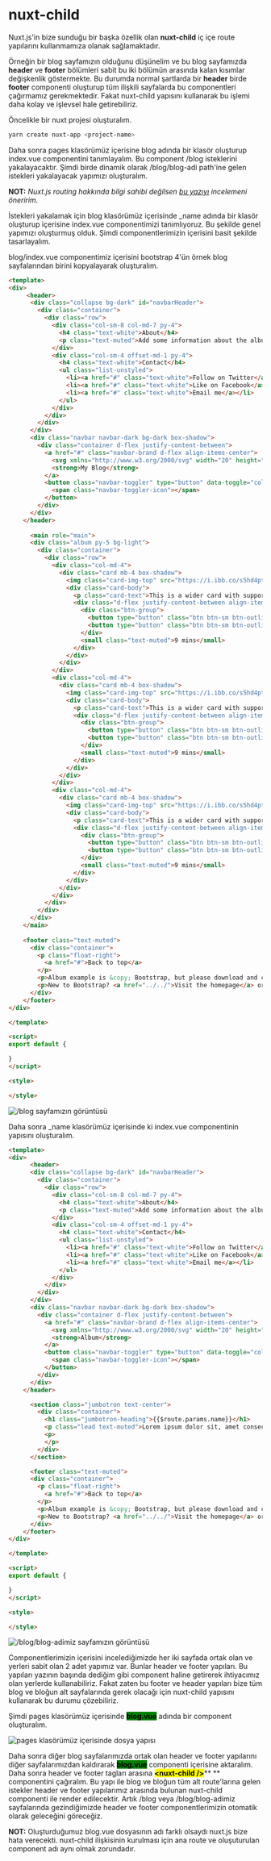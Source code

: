 # nuxt-child

Nuxt.js'in bize sunduğu bir başka özellik olan **nuxt-child** iç içe route yapılarını kullanmamıza olanak sağlamaktadır.&#x20;

Örneğin bir blog sayfamızın olduğunu düşünelim ve bu blog sayfamızda **header** ve **footer** bölümleri sabit bu iki bölümün arasında kalan kısımlar değişkenlik göstermekte. Bu durumda normal şartlarda bir **header** birde **footer** componenti oluşturup tüm ilişkili sayfalarda bu componentleri çağırmamız gerekmektedir. Fakat nuxt-child yapısını kullanarak bu işlemi daha kolay ve işlevsel hale getirebiliriz.

Öncelikle bir nuxt projesi oluşturalım.&#x20;

```bash
yarn create nuxt-app <project-name>
```

Daha sonra pages klasörümüz içerisine blog adında bir klasör oluşturup index.vue componentini tanımlayalım. Bu component /blog isteklerini yakalayacaktır. Şimdi birde dinamik olarak /blog/blog-adi path'ine gelen istekleri yakalayacak yapımızı oluşturalım.&#x20;

**NOT:** _Nuxt.js routing hakkında bilgi sahibi değilsen_ [_bu yazıyı_](https://docs.bahrihrf.dev/nuxtjs/routing) _incelemeni öneririm._&#x20;

İstekleri yakalamak için blog klasörümüz içerisinde \_name adında bir klasör oluşturup içerisine index.vue componentimizi tanımlıyoruz. Bu şekilde genel yapımızı oluşturmuş olduk. Şimdi componentlerimizin içerisini basit şekilde tasarlayalım.&#x20;

blog/index.vue componentimiz içerisini bootstrap 4'ün örnek blog sayfalarından birini kopyalayarak oluşturalım.

```html
<template>
<div>
     <header>
      <div class="collapse bg-dark" id="navbarHeader">
        <div class="container">
          <div class="row">
            <div class="col-sm-8 col-md-7 py-4">
              <h4 class="text-white">About</h4>
              <p class="text-muted">Add some information about the album below, the author, or any other background context. Make it a few sentences long so folks can pick up some informative tidbits. Then, link them off to some social networking sites or contact information.</p>
            </div>
            <div class="col-sm-4 offset-md-1 py-4">
              <h4 class="text-white">Contact</h4>
              <ul class="list-unstyled">
                <li><a href="#" class="text-white">Follow on Twitter</a></li>
                <li><a href="#" class="text-white">Like on Facebook</a></li>
                <li><a href="#" class="text-white">Email me</a></li>
              </ul>
            </div>
          </div>
        </div>
      </div>
      <div class="navbar navbar-dark bg-dark box-shadow">
        <div class="container d-flex justify-content-between">
          <a href="#" class="navbar-brand d-flex align-items-center">
            <svg xmlns="http://www.w3.org/2000/svg" width="20" height="20" viewBox="0 0 24 24" fill="none" stroke="currentColor" stroke-width="2" stroke-linecap="round" stroke-linejoin="round" class="mr-2"><path d="M23 19a2 2 0 0 1-2 2H3a2 2 0 0 1-2-2V8a2 2 0 0 1 2-2h4l2-3h6l2 3h4a2 2 0 0 1 2 2z"></path><circle cx="12" cy="13" r="4"></circle></svg>
            <strong>My Blog</strong>
          </a>
          <button class="navbar-toggler" type="button" data-toggle="collapse" data-target="#navbarHeader" aria-controls="navbarHeader" aria-expanded="false" aria-label="Toggle navigation">
            <span class="navbar-toggler-icon"></span>
          </button>
        </div>
      </div>
    </header>
    
      <main role="main">
      <div class="album py-5 bg-light">
        <div class="container">
          <div class="row">
            <div class="col-md-4">
              <div class="card mb-4 box-shadow">
                <img class="card-img-top" src="https://i.ibb.co/s5hd4pt/placeholder-image.jpg" alt="Card image cap">
                <div class="card-body">
                  <p class="card-text">This is a wider card with supporting text below as a natural lead-in to additional content. This content is a little bit longer.</p>
                  <div class="d-flex justify-content-between align-items-center">
                    <div class="btn-group">
                      <button type="button" class="btn btn-sm btn-outline-secondary">View</button>
                      <button type="button" class="btn btn-sm btn-outline-secondary">Edit</button>
                    </div>
                    <small class="text-muted">9 mins</small>
                  </div>
                </div>
              </div>
            </div>
            <div class="col-md-4">
              <div class="card mb-4 box-shadow">
                <img class="card-img-top" src="https://i.ibb.co/s5hd4pt/placeholder-image.jpg" alt="Card image cap">
                <div class="card-body">
                  <p class="card-text">This is a wider card with supporting text below as a natural lead-in to additional content. This content is a little bit longer.</p>
                  <div class="d-flex justify-content-between align-items-center">
                    <div class="btn-group">
                      <button type="button" class="btn btn-sm btn-outline-secondary">View</button>
                      <button type="button" class="btn btn-sm btn-outline-secondary">Edit</button>
                    </div>
                    <small class="text-muted">9 mins</small>
                  </div>
                </div>
              </div>
            </div>
            <div class="col-md-4">
              <div class="card mb-4 box-shadow">
                <img class="card-img-top" src="https://i.ibb.co/s5hd4pt/placeholder-image.jpg" alt="Card image cap">
                <div class="card-body">
                  <p class="card-text">This is a wider card with supporting text below as a natural lead-in to additional content. This content is a little bit longer.</p>
                  <div class="d-flex justify-content-between align-items-center">
                    <div class="btn-group">
                      <button type="button" class="btn btn-sm btn-outline-secondary">View</button>
                      <button type="button" class="btn btn-sm btn-outline-secondary">Edit</button>
                    </div>
                    <small class="text-muted">9 mins</small>
                  </div>
                </div>
              </div>
            </div>
          </div>
        </div>
      </div>
    </main>
    
    <footer class="text-muted">
      <div class="container">
        <p class="float-right">
          <a href="#">Back to top</a>
        </p>
        <p>Album example is &copy; Bootstrap, but please download and customize it for yourself!</p>
        <p>New to Bootstrap? <a href="../../">Visit the homepage</a> or read our <a href="../../getting-started/">getting started guide</a>.</p>
      </div>
    </footer>
</div>

</template>

<script>
export default {

}
</script>

<style>

</style>
```

![/blog sayfamızın görüntüsü](../.gitbook/assets/nuxt-child-blog.jpg)

Daha sonra \_name klasörümüz içerisinde ki index.vue componentinin yapısını oluşturalım.&#x20;

```html
<template>
<div>
      <header>
      <div class="collapse bg-dark" id="navbarHeader">
        <div class="container">
          <div class="row">
            <div class="col-sm-8 col-md-7 py-4">
              <h4 class="text-white">About</h4>
              <p class="text-muted">Add some information about the album below, the author, or any other background context. Make it a few sentences long so folks can pick up some informative tidbits. Then, link them off to some social networking sites or contact information.</p>
            </div>
            <div class="col-sm-4 offset-md-1 py-4">
              <h4 class="text-white">Contact</h4>
              <ul class="list-unstyled">
                <li><a href="#" class="text-white">Follow on Twitter</a></li>
                <li><a href="#" class="text-white">Like on Facebook</a></li>
                <li><a href="#" class="text-white">Email me</a></li>
              </ul>
            </div>
          </div>
        </div>
      </div>
      <div class="navbar navbar-dark bg-dark box-shadow">
        <div class="container d-flex justify-content-between">
          <a href="#" class="navbar-brand d-flex align-items-center">
            <svg xmlns="http://www.w3.org/2000/svg" width="20" height="20" viewBox="0 0 24 24" fill="none" stroke="currentColor" stroke-width="2" stroke-linecap="round" stroke-linejoin="round" class="mr-2"><path d="M23 19a2 2 0 0 1-2 2H3a2 2 0 0 1-2-2V8a2 2 0 0 1 2-2h4l2-3h6l2 3h4a2 2 0 0 1 2 2z"></path><circle cx="12" cy="13" r="4"></circle></svg>
            <strong>Album</strong>
          </a>
          <button class="navbar-toggler" type="button" data-toggle="collapse" data-target="#navbarHeader" aria-controls="navbarHeader" aria-expanded="false" aria-label="Toggle navigation">
            <span class="navbar-toggler-icon"></span>
          </button>
        </div>
      </div>
    </header>

      <section class="jumbotron text-center">
        <div class="container">
          <h1 class="jumbotron-heading">{{$route.params.name}}</h1>
          <p class="lead text-muted">Lorem ipsum dolor sit, amet consectetur adipisicing elit. Deserunt vel odio est. Dicta error possimus pariatur unde dignissimos ea adipisci reprehenderit dolor cupiditate perspiciatis? Dicta magni provident placeat maiores possimus!. Lorem ipsum, dolor sit amet consectetur adipisicing elit. Animi distinctio exercitationem corrupti blanditiis? Nostrum ipsa, repudiandae asperiores, quibusdam, ipsam praesentium pariatur sunt optio rerum culpa necessitatibus perferendis aliquam vero possimus. Lorem ipsum dolor sit amet consectetur adipisicing elit. Tenetur earum ducimus, mollitia delectus fugit vel libero autem recusandae totam nulla ipsa blanditiis, dicta soluta iure adipisci quam! Dolores, molestias ex. Lorem ipsum dolor sit, amet consectetur adipisicing elit. Et consequuntur quod perferendis nostrum illum repellendus rem reiciendis, hic amet sint distinctio repellat veniam esse repudiandae maiores cumque possimus, dignissimos delectus.</p>
          <p>
          </p>
        </div>
      </section>

      <footer class="text-muted">
      <div class="container">
        <p class="float-right">
          <a href="#">Back to top</a>
        </p>
        <p>Album example is &copy; Bootstrap, but please download and customize it for yourself!</p>
        <p>New to Bootstrap? <a href="../../">Visit the homepage</a> or read our <a href="../../getting-started/">getting started guide</a>.</p>
      </div>
    </footer>
</div>

</template>

<script>
export default {

}
</script>

<style>

</style>
```

![/blog/blog-adimiz sayfamızın görüntüsü](../.gitbook/assets/nuxt-child-blog-detail.jpg)

Componentlerimizin içerisini incelediğimizde her iki sayfada ortak olan ve yerleri sabit olan 2 adet yapımız var. Bunlar header ve footer yapıları. Bu yapıları yazının başında dediğim gibi component haline getirerek ihtiyacımız olan yerlerde kullanabiliriz. Fakat zaten bu footer ve header yapıları bize tüm blog ve bloğun alt sayfalarında gerek olacağı için nuxt-child yapısını kullanarak bu durumu çözebiliriz.&#x20;

Şimdi pages klasörümüz içerisinde <mark style="background-color:green;">**blog.vue**</mark> adında bir component oluşturalım.

![pages klasörümüz içerisinde dosya yapısı](../.gitbook/assets/nuxt-child-tree-view.jpg)

Daha sonra diğer blog sayfalarımızda ortak olan header ve footer yapılarını diğer sayfalarımızdan kaldırarak <mark style="background-color:green;">**blog.vue**</mark> componenti içerisine aktaralım. Daha sonra header ve footer tagları arasına <mark style="background-color:yellow;">**\<nuxt-child />**</mark>** ** componentini çağıralım. Bu yapı ile blog ve bloğun tüm alt route'larına gelen istekler header ve footer yapılarımız arasında bulunan nuxt-child componenti ile render edilecektir. Artık /blog veya /blog/blog-adimiz sayfalarında gezindiğimizde header ve footer componentlerimizin otomatik olarak geleceğini göreceğiz.&#x20;

**NOT:** Oluşturduğumuz blog.vue dosyasının adı farklı olsaydı nuxt.js bize hata verecekti. nuxt-child ilişkisinin kurulması için ana route ve oluşuturulan component adı aynı olmak zorundadır.&#x20;
